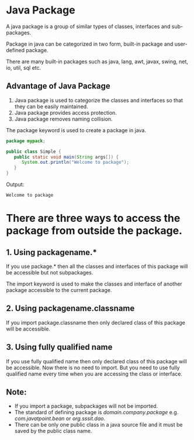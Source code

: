# Java Package
A java package is a group of similar types of classes, interfaces and sub-packages.

Package in java can be categorized in two form, built-in package and user-defined package.

There are many built-in packages such as java, lang, awt, javax, swing, net, io, util, sql etc.

## Advantage of Java Package
1. Java package is used to categorize the classes and interfaces so that they can be easily maintained.
2. Java package provides access protection.
3. Java package removes naming collision.

The package keyword is used to create a package in java.

```java
package mypack;  

public class Simple {  
   public static void main(String args[]) {  
      System.out.println("Welcome to package");  
   }  
}  
```

Output:
```
Welcome to package
```

# There are three ways to access the package from outside the package.

## 1. Using packagename.\*
If you use package.\* then all the classes and interfaces of this package will be accessible but not subpackages.

The import keyword is used to make the classes and interface of another package accessible to the current package.

## 2. Using packagename.classname
If you import package.classname then only declared class of this package will be accessible.

## 3. Using fully qualified name
If you use fully qualified name then only declared class of this package will be accessible. Now there is no need to import. But you need to use fully qualified name every time when you are accessing the class or interface.

## Note: 
- If you import a package, subpackages will not be imported.
- The standard of defining package is *domain.company.package* e.g. *com.javatpoint.bean* or *org.sssit.dao*.
- There can be only one public class in a java source file and it must be saved by the public class name.
